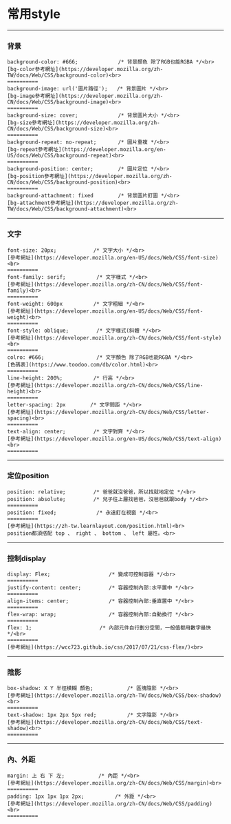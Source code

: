# 常用style
----
###  背景
    background-color: #666;             /* 背景顏色 除了RGB也能RGBA */<br>
    [bg-color參考網址](https://developer.mozilla.org/zh-TW/docs/Web/CSS/background-color)<br>
    ==========
    background-image: url('圖片路徑');   /* 背景圖片 */<br>
    [bg-image參考網址](https://developer.mozilla.org/zh-CN/docs/Web/CSS/background-image)<br>
    ==========
    background-size: cover;             /* 背景圖片大小 */<br>
    [bg-size參考網址](https://developer.mozilla.org/zh-CN/docs/Web/CSS/background-size)<br>
    ==========
    background-repeat: no-repeat;       /* 圖片重複 */<br>
    [bg-repeat參考網址](https://developer.mozilla.org/en-US/docs/Web/CSS/background-repeat)<br>
    ==========
    background-position: center;        /* 圖片定位 */<br>
    [bg-position參考網址](https://developer.mozilla.org/zh-CN/docs/Web/CSS/background-position)<br>
    ==========
    background-attachment: fixed        /* 背景圖片釘圖 */<br>
    [bg-attachment參考網址](https://developer.mozilla.org/zh-TW/docs/Web/CSS/background-attachment)<br>
----
###  文字
    font-size: 20px;            /* 文字大小 */<br>
    [參考網址](https://developer.mozilla.org/en-US/docs/Web/CSS/font-size)<br>
    ==========
    font-family: serif;          /* 文字樣式 */<br>
    [參考網址](https://developer.mozilla.org/zh-CN/docs/Web/CSS/font-family)<br>
    ==========
    font-weight: 600px          /* 文字粗細 */<br>
    [參考網址](https://developer.mozilla.org/en-US/docs/Web/CSS/font-weight)<br>
    ==========
    font-style: oblique;         /* 文字樣式(斜體 */<br>
    [參考網址](https://developer.mozilla.org/zh-CN/docs/Web/CSS/font-style)<br>
    ==========
    colro: #666;                 /* 文字顏色 除了RGB也能RGBA */<br>
    [色碼表](https://www.toodoo.com/db/color.html)<br>
    ==========
    line-height: 200%;          /* 行高 */<br>
    [參考網址](https://developer.mozilla.org/zh-CN/docs/Web/CSS/line-height)<br>
    ==========
    letter-spacing: 2px        /* 文字間距 */<br>
    [參考網址](https://developer.mozilla.org/zh-CN/docs/Web/CSS/letter-spacing)<br>
    ==========
    text-align: center;         /* 文字對齊 */<br>
    [參考網址](https://developer.mozilla.org/en-US/docs/Web/CSS/text-align)<br>
    ==========
----
###  定位position
    position: relative;         /* 爸爸就沒爸爸，所以找就地定位 */<br>
    position: absolute;         /* 兒子往上層找爸爸，沒爸爸就跟body */<br>
    ==========
    position: fixed;             /* 永遠釘在視窗 */<br>
    ==========
    [參考網址](https://zh-tw.learnlayout.com/position.html)<br>
    position都須搭配 top 、 right 、 bottom 、 left 屬性。<br>
----
###  控制display
    display: Flex;                   /* 變成可控制容器 */<br>
    ==========
    justify-content: center;         /* 容器控制內部:水平置中 */<br>
    ==========
    align-items: center;             /* 容器控制內部:垂直置中 */<br>
    ==========
    flex-wrap: wrap;                 /* 容器控制內部:自動換行 */<br>
    ==========
    flex: 1;                      /* 內部元件自行劃分空間，一般值都用數字最快 */<br>
    ==========
    [參考網址](https://wcc723.github.io/css/2017/07/21/css-flex/)<br>
----
###  陰影
    box-shadow: X Y 半徑模糊 顏色;           /* 區塊陰影 */<br>
    [參考網址](https://developer.mozilla.org/zh-TW/docs/Web/CSS/box-shadow)<br>
    ==========
    text-shadow: 1px 2px 5px red;          /* 文字陰影 */<br>
    [參考網址](https://developer.mozilla.org/zh-CN/docs/Web/CSS/text-shadow)<br>
    ==========
----
###  內、外距
    margin: 上 右 下 左;           /* 內距 */<br>
    [參考網址](https://developer.mozilla.org/zh-CN/docs/Web/CSS/margin)<br>
    ==========
    padding: 1px 1px 1px 2px;          /* 外距 */<br>
    [參考網址](https://developer.mozilla.org/zh-CN/docs/Web/CSS/padding)<br>
    ==========
